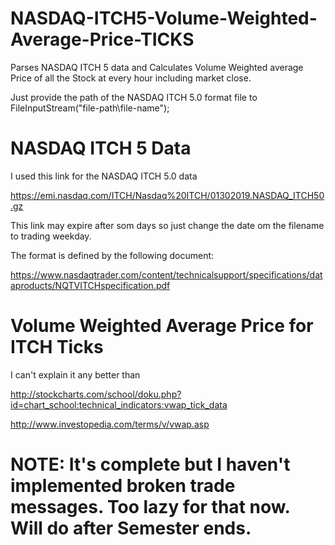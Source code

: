 # NASDAQ-ITCH5-Volume-Weighted-Average-Price-TICKS
Parses NASDAQ ITCH 5 data and Calculates Volume Weighted average Price of all the Stock at every hour including market close. 

Just provide the path of the NASDAQ ITCH 5.0 format file to FileInputStream("file-path\\file-name");


# NASDAQ ITCH 5 Data 

I used this link for the NASDAQ ITCH 5.0 data

https://emi.nasdaq.com/ITCH/Nasdaq%20ITCH/01302019.NASDAQ_ITCH50.gz

This link may expire after som days so just change the date om the filename to trading weekday.

The format is defined by the following document:

https://www.nasdaqtrader.com/content/technicalsupport/specifications/dataproducts/NQTVITCHspecification.pdf

# Volume Weighted Average Price for ITCH Ticks

I can't explain it any better than 

http://stockcharts.com/school/doku.php?id=chart_school:technical_indicators:vwap_tick_data

http://www.investopedia.com/terms/v/vwap.asp

# NOTE: It's complete but I haven't implemented broken trade messages. Too lazy for that now. Will do after Semester ends.